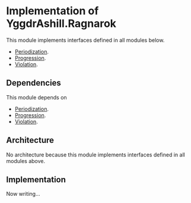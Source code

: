 # Implementation of YggdrAshill.Ragnarok

This module implements interfaces defined in all modules below.

- [Periodization](./Periodization.md).
- [Progression](./Progression.md).
- [Violation](./Violation.md).

## Dependencies

This module depends on

- [Periodization](./Periodization.md).
- [Progression](./Progression.md).
- [Violation](./Violation.md).

## Architecture

No architecture because this module implements interfaces defined in all modules above.

## Implementation

Now writing...
